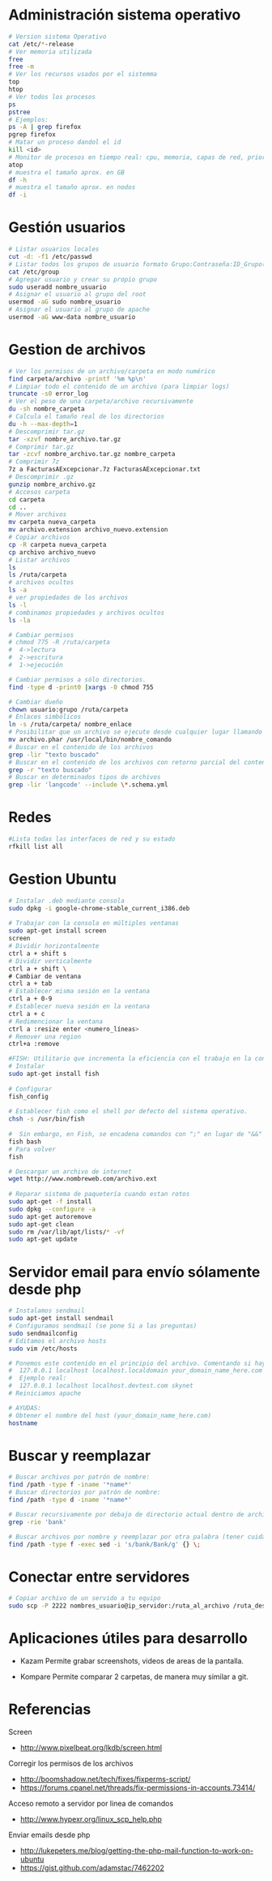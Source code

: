Administración sistema operativo
===
```bash
# Version sistema Operativo
cat /etc/*-release
# Ver memoria utilizada
free
free -m
# Ver los recursos usados por el sistemma
top
htop
# Ver todos los procesos
ps
pstree
# Ejemplos:
ps -A | grep firefox
pgrep firefox
# Matar un proceso dandol el id
kill <id>
# Monitor de procesos en tiempo real: cpu, memoria, capas de red, prioridad, etc
atop
# muestra el tamaño aprox. en GB
df -h 
# muestra el tamaño aprox. en nodos
df -i

```

Gestión usuarios
===
```bash
# Listar usuarios locales
cut -d: -f1 /etc/passwd
# Listar todos los grupos de usuario formato Grupo:Contraseña:ID_Grupo(GID):Lista de usuarios
cat /etc/group
# Agregar usuario y crear su propio grupo
sudo useradd nombre_usuario
# Asignar el usuario al grupo del root
usermod -aG sudo nombre_usuario
# Asignar el usuario al grupo de apache
usermod -aG www-data nombre_usuario
```

Gestion de archivos
===
```bash
# Ver los permisos de un archivo/carpeta en modo numérico
find carpeta/archivo -printf '%m %p\n'
# Limpiar todo el contenido de un archivo (para limpiar logs)
truncate -s0 error_log
# Ver el peso de una carpeta/archivo recursivamente
du -sh nombre_carpeta
# Calcula el tamaño real de los directorios
du -h --max-depth=1
# Descomprimir tar.gz
tar -xzvf nombre_archivo.tar.gz
# Comprimir tar.gz
tar -zcvf nombre_archivo.tar.gz nombre_carpeta
# Comprimir 7z
7z a FacturasAExcepcionar.7z FacturasAExcepcionar.txt
# Descomprimir .gz
gunzip nombre_archivo.gz
# Accesos carpeta
cd carpeta
cd ..
# Mover archivos
mv carpeta nueva_carpeta
mv archivo.extension archivo_nuevo.extension
# Copiar archivos
cp -R carpeta nueva_carpeta
cp archivo archivo_nuevo
# Listar archivos
ls
ls /ruta/carpeta
# archivos ocultos
ls -a
# ver propiedades de los archivos
ls -l
# combinamos propiedades y archivos ocultos
ls -la

# Cambiar permisos
# chmod 775 -R /ruta/carpeta
#  4->lectura
#  2->escritura
#  1->ejecución

# Cambiar permisos a sólo directorios.
find -type d -print0 |xargs -0 chmod 755

# Cambiar dueño
chown usuario:grupo /ruta/carpeta
# Enlaces simbólicos
ln -s /ruta/carpeta/ nombre_enlace
# Posibilitar que un archivo se ejecute desde cualquier lugar llamando desde la consola
mv archivo.phar /usr/local/bin/nombre_comando
# Buscar en el contenido de los archivos
grep -lir "texto buscado"
# Buscar en el contenido de los archivos con retorno parcial del contenido
grep -r "texto buscado"
# Buscar en determinados tipos de archivos
grep -lir 'langcode' --include \*.schema.yml  
```
Redes
===
```bash
#Lista todas las interfaces de red y su estado
rfkill list all
```

Gestion Ubuntu
===
```bash
# Instalar .deb mediante consola
sudo dpkg -i google-chrome-stable_current_i386.deb
  
# Trabajar con la consola en múltiples ventanas
sudo apt-get install screen
screen
# Dividir horizontalmente
ctrl a + shift s
# Dividir verticalmente
ctrl a + shift \
# Cambiar de ventana
ctrl a + tab
# Establecer misma sesión en la ventana
ctrl a + 0-9
# Establecer nueva sesión en la ventana
ctrl a + c
# Redimencionar la ventana
ctrl a :resize enter <numero_líneas>
# Remover una region
ctrl+a :remove

#FISH: Utilitario que incrementa la eficiencia con el trabajo en la consola
# Instalar
sudo apt-get install fish
  
# Configurar
fish_config
  
# Establecer fish como el shell por defecto del sistema operativo.
chsh -s /usr/bin/fish
  
#  Sin embargo, en Fish, se encadena comandos con ";" en lugar de "&&" por lo que si necesitas concatenar puedes salirte momentaneamente de fish
fish bash
# Para volver
fish

# Descargar un archivo de internet
wget http://www.nombreweb.com/archivo.ext
  
# Reparar sistema de paquetería cuando estan rotos
sudo apt-get -f install
sudo dpkg --configure -a
sudo apt-get autoremove
sudo apt-get clean
sudo rm /var/lib/apt/lists/* -vf
sudo apt-get update
 ```

Servidor email para envío sólamente desde php
===
```bash
# Instalamos sendmail
sudo apt-get install sendmail
# Configuramos sendmail (se pone Si a las preguntas)
sudo sendmailconfig
# Editamos el archivo hosts
sudo vim /etc/hosts

# Ponemos este contenido en el principio del archivo. Comentando si hay algo similar
#  127.0.0.1 localhost localhost.localdomain your_domain_name_here.com
#  Ejemplo real:
#  127.0.0.1 localhost localhost.devtest.com skynet
# Reiniciamos apache  

# AYUDAS:  
# Obtener el nombre del host (your_domain_name_here.com)
hostname
```


Buscar y reemplazar
===
```bash
# Buscar archivos por patrón de nombre:
find /path -type f -iname '*name*'
# Buscar directorios por patrón de nombre:
find /path -type d -iname '*name*'

# Buscar recursivamente por debajo de directorio actual dentro de archivos por patrón:
grep -rie 'bank'

# Buscar archivos por nombre y reemplazar por otra palabra (tener cuidado, probar antes comando anterior):
find /path -type f -exec sed -i 's/bank/Bank/g' {} \;
```

Conectar entre servidores
===
```bash
# Copiar archivo de un servido a tu equipo  
sudo scp -P 2222 nombres_usuario@ip_servidor:/ruta_al_archivo /ruta_destino
```

Aplicaciones útiles para desarrollo
===
- Kazam
Permite grabar screenshots, videos de areas de la pantalla.

- Kompare
Permite comparar 2 carpetas, de manera muy similar a git.


Referencias
===
Screen
- http://www.pixelbeat.org/lkdb/screen.html

Corregir los permisos de los archivos
- http://boomshadow.net/tech/fixes/fixperms-script/
- https://forums.cpanel.net/threads/fix-permissions-in-accounts.73414/

Acceso remoto a servidor por linea de comandos
- http://www.hypexr.org/linux_scp_help.php

Enviar emails desde php
- http://lukepeters.me/blog/getting-the-php-mail-function-to-work-on-ubuntu
- https://gist.github.com/adamstac/7462202
